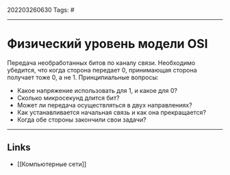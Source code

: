 202203260630
Tags: #

---

# Физический уровень модели OSI
Передача необработанных битов по каналу связи.
Необходимо убедится, что когда сторона передает 0, принимающая сторона получает тоже 0, а не 1. Принципиальные вопросы:
- Какое напряжение использовать для 1, и какое для 0?
- Сколько микросекунд длится бит?
- Может ли передача осуществляться в двух направлениях?
- Как устанавливается начальная связь и как она прекращается?
- Когда обе стороны закончили свои задачи?

---
## Links
- [[Компьютерные сети]]
